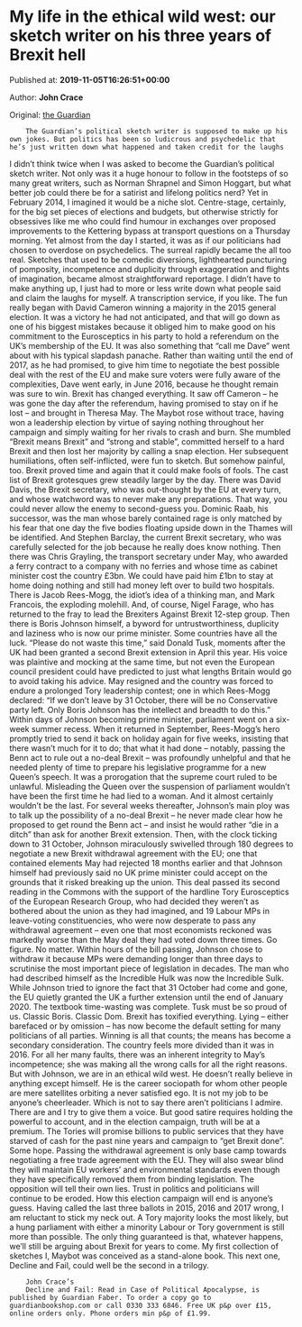 
# My life in the ethical wild west: our sketch writer on his three years of Brexit hell

Published at: **2019-11-05T16:26:51+00:00**

Author: **John Crace**

Original: [the Guardian](https://www.theguardian.com/politics/2019/nov/05/my-life-in-the-ethical-wild-west-our-sketch-writer-on-his-three-years-of-brexit-hell)


        The Guardian’s political sketch writer is supposed to make up his own jokes. But politics has been so ludicrous and psychedelic that he’s just written down what happened and taken credit for the laughs
      
I didn’t think twice when I was asked to become the Guardian’s political sketch writer. Not only was it a huge honour to follow in the footsteps of so many great writers, such as Norman Shrapnel and Simon Hoggart, but what better job could there be for a satirist and lifelong politics nerd? Yet in February 2014, I imagined it would be a niche slot. Centre-stage, certainly, for the big set pieces of elections and budgets, but otherwise strictly for obsessives like me who could find humour in exchanges over proposed improvements to the Kettering bypass at transport questions on a Thursday morning.
Yet almost from the day I started, it was as if our politicians had chosen to overdose on psychedelics. The surreal rapidly became the all too real. Sketches that used to be comedic diversions, lighthearted puncturing of pomposity, incompetence and duplicity through exaggeration and flights of imagination, became almost straightforward reportage. I didn’t have to make anything up, I just had to more or less write down what people said and claim the laughs for myself. A transcription service, if you like.
The fun really began with David Cameron winning a majority in the 2015 general election. It was a victory he had not anticipated, and that will go down as one of his biggest mistakes because it obliged him to make good on his commitment to the Eurosceptics in his party to hold a referendum on the UK’s membership of the EU. It was also something that “call me Dave” went about with his typical slapdash panache. Rather than waiting until the end of 2017, as he had promised, to give him time to negotiate the best possible deal with the rest of the EU and make sure voters were fully aware of the complexities, Dave went early, in June 2016, because he thought remain was sure to win.
Brexit has changed everything. It saw off Cameron – he was gone the day after the referendum, having promised to stay on if he lost – and brought in Theresa May. The Maybot rose without trace, having won a leadership election by virtue of saying nothing throughout her campaign and simply waiting for her rivals to crash and burn. She mumbled “Brexit means Brexit” and “strong and stable”, committed herself to a hard Brexit and then lost her majority by calling a snap election. Her subsequent humiliations, often self-inflicted, were fun to sketch. But somehow painful, too. Brexit proved time and again that it could make fools of fools.
The cast list of Brexit grotesques grew steadily larger by the day. There was David Davis, the Brexit secretary, who was out-thought by the EU at every turn, and whose watchword was to never make any preparations. That way, you could never allow the enemy to second-guess you.
Dominic Raab, his successor, was the man whose barely contained rage is only matched by his fear that one day the five bodies floating upside down in the Thames will be identified. And Stephen Barclay, the current Brexit secretary, who was carefully selected for the job because he really does know nothing.
Then there was Chris Grayling, the transport secretary under May, who awarded a ferry contract to a company with no ferries and whose time as cabinet minister cost the country £3bn. We could have paid him £1bn to stay at home doing nothing and still had money left over to build two hospitals. There is Jacob Rees-Mogg, the idiot’s idea of a thinking man, and Mark Francois, the exploding molehill. And, of course, Nigel Farage, who has returned to the fray to lead the Brexiters Against Brexit 12-step group. Then there is Boris Johnson himself, a byword for untrustworthiness, duplicity and laziness who is now our prime minister. Some countries have all the luck.
“Please do not waste this time,” said Donald Tusk, moments after the UK had been granted a second Brexit extension in April this year. His voice was plaintive and mocking at the same time, but not even the European council president could have predicted to just what lengths Britain would go to avoid taking his advice. May resigned and the country was forced to endure a prolonged Tory leadership contest; one in which Rees-Mogg declared: “If we don’t leave by 31 October, there will be no Conservative party left. Only Boris Johnson has the intellect and breadth to do this.”
Within days of Johnson becoming prime minister, parliament went on a six-week summer recess. When it returned in September, Rees-Mogg’s hero promptly tried to send it back on holiday again for five weeks, insisting that there wasn’t much for it to do; that what it had done – notably, passing the Benn act to rule out a no-deal Brexit – was profoundly unhelpful and that he needed plenty of time to prepare his legislative programme for a new Queen’s speech. It was a prorogation that the supreme court ruled to be unlawful. Misleading the Queen over the suspension of parliament wouldn’t have been the first time he had lied to a woman. And it almost certainly wouldn’t be the last.
For several weeks thereafter, Johnson’s main ploy was to talk up the possibility of a no-deal Brexit – he never made clear how he proposed to get round the Benn act – and insist he would rather “die in a ditch” than ask for another Brexit extension. Then, with the clock ticking down to 31 October, Johnson miraculously swivelled through 180 degrees to negotiate a new Brexit withdrawal agreement with the EU; one that contained elements May had rejected 18 months earlier and that Johnson himself had previously said no UK prime minister could accept on the grounds that it risked breaking up the union.
This deal passed its second reading in the Commons with the support of the hardline Tory Eurosceptics of the European Research Group, who had decided they weren’t as bothered about the union as they had imagined, and 19 Labour MPs in leave-voting constituencies, who were now desperate to pass any withdrawal agreement – even one that most economists reckoned was markedly worse than the May deal they had voted down three times. Go figure.
No matter. Within hours of the bill passing, Johnson chose to withdraw it because MPs were demanding longer than three days to scrutinise the most important piece of legislation in decades. The man who had described himself as the Incredible Hulk was now the Incredible Sulk. While Johnson tried to ignore the fact that 31 October had come and gone, the EU quietly granted the UK a further extension until the end of January 2020. The textbook time-wasting was complete. Tusk must be so proud of us. Classic Boris. Classic Dom.
Brexit has toxified everything. Lying – either barefaced or by omission – has now become the default setting for many politicians of all parties. Winning is all that counts; the means has become a secondary consideration. The country feels more divided than it was in 2016. For all her many faults, there was an inherent integrity to May’s incompetence; she was making all the wrong calls for all the right reasons. But with Johnson, we are in an ethical wild west. He doesn’t really believe in anything except himself. He is the career sociopath for whom other people are mere satellites orbiting a never satisfied ego.
It is not my job to be anyone’s cheerleader. Which is not to say there aren’t politicians I admire. There are and I try to give them a voice. But good satire requires holding the powerful to account, and in the election campaign, truth will be at a premium. The Tories will promise billions to public services that they have starved of cash for the past nine years and campaign to “get Brexit done”. Some hope. Passing the withdrawal agreement is only base camp towards negotiating a free trade agreement with the EU. They will also swear blind they will maintain EU workers’ and environmental standards even though they have specifically removed them from binding legislation. The opposition will tell their own lies. Trust in politics and politicians will continue to be eroded.
How this election campaign will end is anyone’s guess. Having called the last three ballots in 2015, 2016 and 2017 wrong, I am reluctant to stick my neck out. A Tory majority looks the most likely, but a hung parliament with either a minority Labour or Tory government is still more than possible. The only thing guaranteed is that, whatever happens, we’ll still be arguing about Brexit for years to come. My first collection of sketches I, Maybot was conceived as a stand-alone book. This next one, Decline and Fail, could well be the second in a trilogy.

        John Crace’s 
        Decline and Fail: Read in Case of Political Apocalypse, is published by Guardian Faber. To order a copy go to guardianbookshop.com or call 0330 333 6846. Free UK p&p over £15, online orders only. Phone orders min p&p of £1.99.
      
